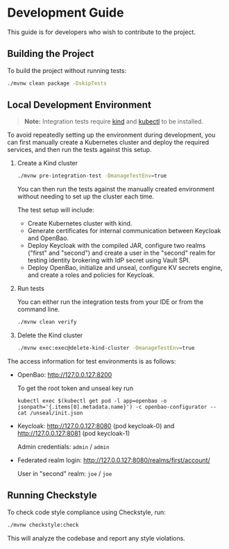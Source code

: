 # Development Guide

This guide is for developers who wish to contribute to the project.

## Building the Project

To build the project without running tests:

```bash
./mvnw clean package -DskipTests
```

## Local Development Environment

> **Note:** Integration tests require [kind](https://kind.sigs.k8s.io/) and [kubectl](https://kubernetes.io/docs/tasks/tools/) to be installed.

To avoid repeatedly setting up the environment during development, you can first manually create a Kubernetes cluster and deploy the required services, and then run the tests against this setup.

1. Create a Kind cluster

    ```bash
    ./mvnw pre-integration-test -DmanageTestEnv=true
    ```

    You can then run the tests against the manually created environment without needing to set up the cluster each time.

    The test setup will include:

    - Create Kubernetes cluster with kind.
    - Generate certificates for internal communication between Keycloak and OpenBao.
    - Deploy Keycloak with the compiled JAR, configure two realms ("first" and "second") and create a user in the "second" realm for testing identity brokering with IdP secret using Vault SPI.
    - Deploy OpenBao, initialize and unseal, configure KV secrets engine, and create a roles and policies for Keycloak.

2. Run tests

    You can either run the integration tests from your IDE or from the command line.

    ```bash
    ./mvnw clean verify
    ```

3. Delete the Kind cluster

    ```bash
    ./mvnw exec:exec@delete-kind-cluster -DmanageTestEnv=true
    ```

The access information for test environments is as follows:

- OpenBao: http://127.0.0.127:8200

  To get the root token and unseal key run
  ```
  kubectl exec $(kubectl get pod -l app=openbao -o jsonpath='{.items[0].metadata.name}') -c openbao-configurator -- cat /unseal/init.json
  ```
- Keycloak: http://127.0.0.127:8080 (pod keycloak-0) and http://127.0.0.127:8081 (pod keycloak-1)

  Admin credentials: `admin` / `admin`

- Federated realm login: http://127.0.0.127:8080/realms/first/account/

  User in "second" realm: `joe` / `joe`



## Running Checkstyle

To check code style compliance using Checkstyle, run:

```bash
./mvnw checkstyle:check
```

This will analyze the codebase and report any style violations.

